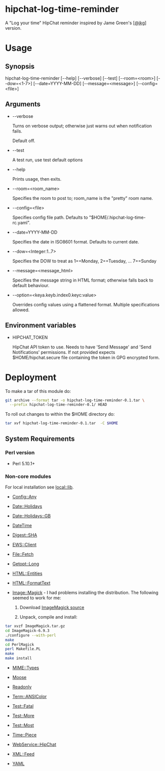 # hipchat-log-time-reminder

A "Log your time" HipChat reminder inspired by Jame Green's
\[[@jkg](https://github.com/jkg)\] version.

# Usage

## Synopsis

hipchat-log-time-reminder \[--help\] \[--verbose\] \[--test\] \[--room=&lt;room>\] \[--dow=<1-7>\] \[--date=YYYY-MM-DD\] \[--message=&lt;message>\] \[--config=&lt;file>\]

## Arguments

- --verbose

    Turns on verbose output; otherwise just warns out when notification fails.

    Default off.

- --test

    A test run, use test default options

- --help

    Prints usage, then exits.

- --room=&lt;room\_name>

    Specifies the room to post to; room\_name is the "pretty" room name.

- --config=&lt;file>

    Specifies config file path. Defaults to "$HOME/.hipchat-log-time-rc.yaml".

- --date=YYYY-MM-DD

    Specifies the date in ISO8601 format. Defaults to current date.

- --dow=&lt;Integer:1..7>

    Specifies the DOW to treat as 1==Monday, 2==Tuesday, ... 7==Sunday

- --message=&lt;message\_html>

    Specifies the message string in HTML format; otherwise falls back to default
    behaviour.

- --option=&lt;keya.keyb.index0.keyc:value>

    Overrides config values using a flattened format. Multiple specifications
    allowed.


## Environment variables

- HIPCHAT\_TOKEN

    HipChat API token to use. Needs to have 'Send Message' and 'Send Notifications'
    permissions. If not provided expects $HOME/hipchat.secure file containing the
    token in GPG encrypted form.

# Deployment

To make a tar of this module do:

```bash
git archive --format tar -o hipchat-log-time-reminder-0.1.tar \
  --prefix hipchat-log-time-reminder-0.1/ HEAD
```

To roll out changes to within the $HOME directory do:

```bash
tar xvf hipchat-log-time-reminder-0.1.tar  -C $HOME
```

## System Requirements

### Perl version

- Perl 5.10.1+

### Non-core modules

For local installation see [local::lib](https://metacpan.org/pod/local::lib).

- [Config::Any](https://metacpan.org/pod/Config::Any)

- [Date::Holidays](https://metacpan.org/pod/Date::Holidays)

- [Date::Holidays::GB](https://metacpan.org/pod/Date::Holidays::GB)

- [DateTime](https://metacpan.org/pod/DateTime)

- [Digest::SHA](https://metacpan.org/pod/Digest::SHA)

- [EWS::Client](https://metacpan.org/pod/EWS::Client)

- [File::Fetch](https://metacpan.org/pod/File::Fetch)

- [Getopt::Long](https://metacpan.org/pod/Getopt::Long)

- [HTML::Entities](https://metacpan.org/pod/HTML::Entities)

- [HTML::FormatText](https://metacpan.org/pod/HTML::FormatText)

- [Image::Magick](https://metacpan.org/pod/Image::Magick) - I had problems
installing the distribution. The following seemed to work for me:

  1. Download [ImageMagick source](http://www.imagemagick.org/download/ImageMagick.tar.gz)

  2. Unpack, compile and install:

```bash
tar xvzf ImageMagick.tar.gz
cd ImageMagick-6.9.3
./configure --with-perl
make
cd PerlMagick
perl Makefile.PL
make
make install
```

- [MIME::Types](https://metacpan.org/pod/MIME::Types)

- [Moose](https://metacpan.org/pod/Moose)

- [Readonly](https://metacpan.org/pod/Readonly)

- [Term::ANSIColor](https://metacpan.org/pod/Term::ANSIColor)

- [Test::Fatal](https://metacpan.org/pod/Test::Fatal)

- [Test::More](https://metacpan.org/pod/Test::More)

- [Test::Most](https://metacpan.org/pod/Test::Most)

- [Time::Piece](https://metacpan.org/pod/Time::Piece)

- [WebService::HipChat](https://metacpan.org/pod/WebService::HipChat)

- [XML::Feed](https://metacpan.org/pod/XML::Feed)

- [YAML](https://metacpan.org/pod/YAML)
